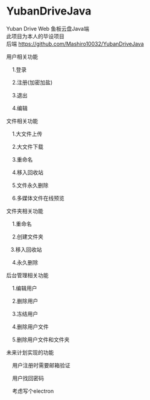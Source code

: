 # YubanDriveJava

Yuban Drive Web 鱼板云盘Java端  
此项目为本人的毕设项目  
后端 https://github.com/Mashiro10032/YubanDriveJava

用户相关功能

    1.登录

    2.注册(加密加盐)

    3.退出

    4.编辑

文件相关功能

    1.大文件上传

    2.大文件下载

    3.重命名

    4.移入回收站

    5.文件永久删除

    6.多媒体文件在线预览

文件夹相关功能

    1.重命名

    2.创建文件夹

   3.移入回收站

    4.永久删除

后台管理相关功能

    1.编辑用户

    2.删除用户

    3.冻结用户

    4.删除用户文件

    5.删除用户文件和文件夹

未来计划实现的功能

    用户注册时需要邮箱验证

    用户找回密码

    考虑写个electron
